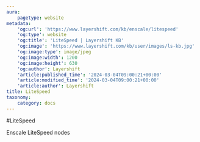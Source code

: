 ```yaml
---
aura:
    pagetype: website
metadata:
    'og:url': 'https://www.layershift.com/kb/enscale/litespeed'
    'og:type': website
    'og:title': 'LiteSpeed | Layershift KB'
    'og:image': 'https://www.layershift.com/kb/user/images/ls-kb.jpg'
    'og:image:type': image/jpeg
    'og:image:width': 1200
    'og:image:height': 630
    'og:author': Layershift
    'article:published_time': '2024-03-04T09:00:21+00:00'
    'article:modified_time': '2024-03-04T09:00:21+00:00'
    'article:author': Layershift
title: LiteSpeed
taxonomy:
    category: docs
---
```


#LiteSpeed

Enscale LiteSpeed nodes